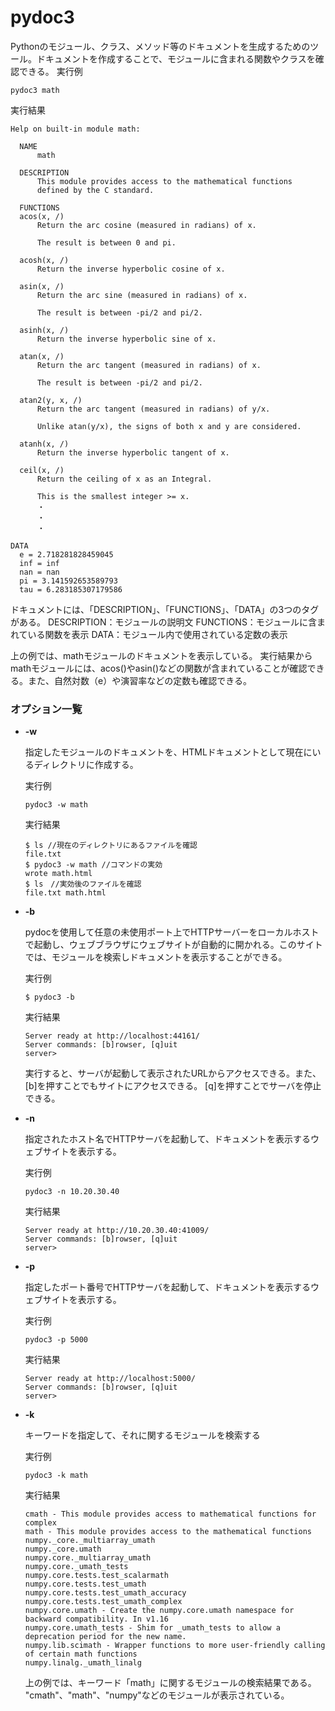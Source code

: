 [](ファイル名はコマンド名.md)
# pydoc3
Pythonのモジュール、クラス、メソッド等のドキュメントを生成するためのツール。ドキュメントを作成することで、モジュールに含まれる関数やクラスを確認できる。
  実行例 [](変更しない)
  
  ```
  pydoc3 math
  ```


  実行結果　[](変更しない)


  ```
  Help on built-in module math:

    NAME
        math

    DESCRIPTION
        This module provides access to the mathematical functions
        defined by the C standard.

    FUNCTIONS
    acos(x, /)
        Return the arc cosine (measured in radians) of x.

        The result is between 0 and pi.

    acosh(x, /)
        Return the inverse hyperbolic cosine of x.

    asin(x, /)
        Return the arc sine (measured in radians) of x.

        The result is between -pi/2 and pi/2.

    asinh(x, /)
        Return the inverse hyperbolic sine of x.

    atan(x, /)
        Return the arc tangent (measured in radians) of x.

        The result is between -pi/2 and pi/2.

    atan2(y, x, /)
        Return the arc tangent (measured in radians) of y/x.

        Unlike atan(y/x), the signs of both x and y are considered.

    atanh(x, /)
        Return the inverse hyperbolic tangent of x.

    ceil(x, /)
        Return the ceiling of x as an Integral.

        This is the smallest integer >= x.
        ・
        ・
        ・

  DATA
    e = 2.718281828459045
    inf = inf
    nan = nan
    pi = 3.141592653589793
    tau = 6.283185307179586

  ```
ドキュメントには、「DESCRIPTION」、「FUNCTIONS」、「DATA」の3つのタグがある。
DESCRIPTION：モジュールの説明文
FUNCTIONS：モジュールに含まれている関数を表示
DATA：モジュール内で使用されている定数の表示

上の例では、mathモジュールのドキュメントを表示している。
実行結果からmathモジュールには、acos()やasin()などの関数が含まれていることが確認できる。また、自然対数（e）や演習率などの定数も確認できる。


### オプション一覧


- **-w**
  
  指定したモジュールのドキュメントを、HTMLドキュメントとして現在にいるディレクトリに作成する。

  実行例 [](変更しない)
  
  ```
  pydoc3 -w math
  ```


  実行結果　[](変更しない)


  ```
  $ ls //現在のディレクトリにあるファイルを確認
  file.txt
  $ pydoc3 -w math //コマンドの実効
  wrote math.html 
  $ ls　//実効後のファイルを確認
  file.txt math.html
  ```
- **-b** 
    
  pydocを使用して任意の未使用ポート上でHTTPサーバーをローカルホストで起動し、ウェブブラウザにウェブサイトが自動的に開かれる。このサイトでは、モジュールを検索しドキュメントを表示することができる。
  
  実行例　[](変更しない)
  
  ```
  $ pydoc3 -b
  ```


  実行結果　[](変更しない)


  ```
  Server ready at http://localhost:44161/
  Server commands: [b]rowser, [q]uit
  server>
  ```
  実行すると、サーバが起動して表示されたURLからアクセスできる。また、[b]を押すことでもサイトにアクセスできる。
  [q]を押すことでサーバを停止できる。

- **-n** 
    
  指定されたホスト名でHTTPサーバを起動して、ドキュメントを表示するウェブサイトを表示する。
  
  実行例　[](変更しない)
  
  ```
  pydoc3 -n 10.20.30.40
  ```


  実行結果　[](変更しない)


  ```
  Server ready at http://10.20.30.40:41009/
  Server commands: [b]rowser, [q]uit
  server> 
  ```

- **-p** 
    
  指定したポート番号でHTTPサーバを起動して、ドキュメントを表示するウェブサイトを表示する。
  
  実行例　[](変更しない)
  
  ```
  pydoc3 -p 5000
  ```


  実行結果　[](変更しない)


  ```
  Server ready at http://localhost:5000/
  Server commands: [b]rowser, [q]uit
  server>
  ```
- **-k**
  
  キーワードを指定して、それに関するモジュールを検索する

  実行例 [](変更しない)
  
  ```
  pydoc3 -k math
  ```


  実行結果　[](変更しない)


  ```
  cmath - This module provides access to mathematical functions for complex
  math - This module provides access to the mathematical functions
  numpy._core._multiarray_umath
  numpy._core.umath
  numpy.core._multiarray_umath
  numpy.core._umath_tests
  numpy.core.tests.test_scalarmath
  numpy.core.tests.test_umath
  numpy.core.tests.test_umath_accuracy
  numpy.core.tests.test_umath_complex
  numpy.core.umath - Create the numpy.core.umath namespace for backward compatibility. In v1.16
  numpy.core.umath_tests - Shim for _umath_tests to allow a deprecation period for the new name.
  numpy.lib.scimath - Wrapper functions to more user-friendly calling of certain math functions
  numpy.linalg._umath_linalg
  ```
  上の例では、キーワード「math」に関するモジュールの検索結果である。
  "cmath"、"math"、"numpy"などのモジュールが表示されている。
